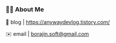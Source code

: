### 🙍🏻 About Me

📝 blog | https://anywaydevlog.tistory.com/

✉️ email | [borajin.soft@gmail.com](mailto:borajin.soft@gmail.com)
